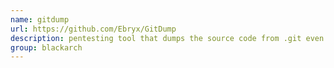 ```yaml
---
name: gitdump
url: https://github.com/Ebryx/GitDump
description: pentesting tool that dumps the source code from .git even when the directory traversal is disabled. URL : https://github.com/Ebryx/GitDump Groups : blackarch blackarch-webapp blackarch-automation
group: blackarch
---
```

